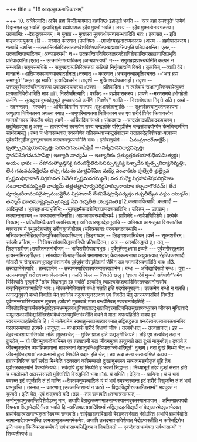 +++
title = "18 आसृत्युपक्रमाधिकरणम्"

+++
10. अत्रैवेत्यादि।अत्रैव ब्रह्म विन्दीत्यागमात् ब्रह्मनिष्ठः इहामृतो भवति -- 'अत्र ब्रह्म समश्नुते' 'तमेवं विद्वानमृत इह भवति' इत्यादिश्रुतेः ब्रह्मोपासक इहैव मुक्तो भवति। तस्य -- इहैव मुक्तत्वेनावगतस्य।उत्क्रान्तिः --देहादुत्क्रमणम्। न युक्ता -- मुक्तस्य मुक्त्यर्थगमनासम्भवादिति भावः। इत्यसत् -- इति शङ्कनमयुक्तम्।हि -- यस्मात् कारणात्।उपनिषदः --छान्दोग्यबृहदारण्यकादयः।अस्य -- ब्रह्मोपासकस्य।गत्यादि उशन्ति --उत्क्रान्तिरतिविरजातरणदेशविशेषप्राप्तिपरब्रह्मावाप्तिप्रभृति प्रतिपादयन्ति। एतत् -- उत्क्रान्तिगत्यादिकम्।अन्यप्राप्त्यर्थं" न -- उत्क्रान्तिगतिविरजातरणदेशविशेषप्राप्तिपरब्रह्मावाप्तिप्रभृति प्रतिपादयन्ति।एतत् -- उत्क्रान्तिगत्यादिकम्।अन्यप्राप्त्यर्थं" न--- सगुणब्रह्मप्राप्त्यर्थमिति कल्पनं न सम्भवति।सगुणसमधिके -- सगुणब्रह्मव्यतिरिक्तंतया कल्पिते निर्गुणब्रह्मणि विषये। कुत्रचित् --क्वापि वेदे। मानहानेः --प्रतिपादकप्रमाणवाक्यादर्शनात्।तस्मात् -- कारणात्।अत्रामृतत्वप्रभृतिवचनतः --'अत्र ब्रह्म समश्नुते' 'अमृत इह भवति' इत्यादिवचनेन।तादृशी -- मुक्तिशब्दोपचारार्हा। तदृशा --उत्तरपूर्वाघाश्लेषविनाशरूपा उपासकस्यावस्था।उक्ता -- प्रतिपादिता। न त्वत्रैवायं साक्षान्मुक्तिमवापेत्युक्तं प्रत्यक्षादिविरोधादिति भावः॥11. निश्शेषमित्यादि। परविदः -- ब्रह्मोपासकस्य। प्रायणे --मरणसमये।भोगहेतौ कर्मणि -- सुखदुःखानुभवहेतुभूते पुण्यपापरूपे कर्मणि।निश्शेषं" गलति -- निरवशेषतया निवृत्ते सति। अथो -- तदनन्तरम्। गत्यर्थम् -- अर्चिरादिमार्गेण गमनाय।सूक्षअमदेहानुगतिः --- सूक्ष्मदेहस्यानुवर्तनकल्पना। अणुतया निश्चितस्य अफला स्यात् --अणुपरिमाणतया निश्चितस्य तत एव शरीरं विनैव क्रियावत्त्वेन गमनयोग्यस्य विफलैव भवेत्।मार्गे -- अर्चिरादिमार्गमध्ये। संवादवादः --चन्द्रसंवादप्रतिपादकवचनम्।तदुचितवपुषा तु अस्तु -- तावत्पर्यन्तं स्वरूपेण तस्य चन्द्रलोके परिगृह्यीतेन चन्द्रसंवादयोग्येन केनचिच्छरीरेण सार्थकमस्तु। तथा च भोगासम्भवात् स्वरूपेणैव गतिसम्भवाच्चन्द्रसंवादस्य तदातनदेहविशेषसाध्यत्वाच्च पूर्वशरीरगृहीतभूतसूक्ष्मगमन कल्पनमनुपपन्नमिति भावः। इतीवानुयोगे --- ఏవంప్రకారరేణాక్షేపే। కృత్స్నావిద్యయానివృత్తిః పరపదగమనాపేక్షిణీ ---నిశ్శేషావినిద్యానివృత్తిః స్థానవిశేషగమనసాపేక్షా। ఇత్యాది వాచ్యమ్ -- ఇత్యాదికం ప్రత్యుత్తరతయాభిధేయమిత్యర్థః। అయం భావః -- దేహాదుత్క్రాన్తస్య పరంజ్యోతిరుపసమ్పన్నస్య పశ్చాదేవ కృత్స్నవిద్యానివృత్తిః, తేన గమనమపేక్షితమ్ తచ్చ గమనం మార్గవిశేషేణ మధ్యే సంవాదికం కృత్వేతి శ్రుత్యైవ స్పష్టమభిధానాత్ విగ్రహవత ఏవేతి స్పష్టమవగమ్యతే। నచ మధ్యే విగ్రహవిశేషపరిగ్రహేణ సంవాదాదికమస్త్వితి వాచ్యమ్ తత్రతత్రాపూర్వపరిగ్రహకల్పనాయాం కల్పనాగౌరవమ్। తేన పూర్వశరీరావయవైస్సానుబన్ధైరేవ విగ్రహవాన్ దేశవిశేషప్రాప్తిపర్యన్తం గచ్ఛతీత్యేవ వక్తుం యుక్తమ్। తస్మాద్ భూతసూక్ష్మైస్సమ్పరిష్వక్త ఏవ గచ్ఛతీతి యుక్తమితి॥12.कल्पादावित्यादि।कल्पादौ --आदिसृष्टौ। भूतसूक्षअमप्रभृतिभिः --भूतसूक्ष्मैकादशेन्द्रियप्राणदशकादिभिः। उदितम् -- उत्पन्नम्।कल्पान्तनाश्यम् -- कल्पावसानविनाशि। आप्रालयावस्थायीत्यर्थः। प्राणिभेदे --सर्वप्राणिविशेषे। प्रत्येकं नियतम् -- प्रतिजीवमेकैकशो व्यवस्थितम्। अनियतस्थूलदेहानुयायि -- अनियता आगन्तुका विसजातीया नश्वराश्च ये स्थूलदेहास्तेषु सर्वेष्वनुवर्तशीलम्।भस्त्रिकान्तः परुवकवदवस्थायि -- भस्त्रिकान्तर्निहितकृत्रिमपुत्रिकादिवदवस्थितम्।लिङ्गख्यम् -- लिङ्गशब्दाभिधेयम्।वर्ष्म -- सूक्ष्मशरीरम्।सांख्यैः प्रगीतम् -- निरीश्वरसांख्यसिद्धान्तनिष्ठैः प्रतिपादितम्। अत्र -- अस्मत्सिद्धन्ते तु। तत् --लिङ्गशरीरम्।उपरितनतनोर्बीजम् -- भाविशरीरोपादानभूतः। पूर्वमूर्तेस्सूक्ष्मांश इष्यते --- पूर्वशरीरसूक्ष्मांश इत्यस्माभिरङ्गीकृतः। सांख्योक्तरीत्याङ्गीकारे प्रमाणाभावात् केवलकल्पनाया अयुक्तत्वात् रंहत्धिकरणादौ गीतादौ च सेन्द्रयप्राणभूतसूक्ष्मांशानामेव पूर्वपूर्वशरीरगृहीतानां जीवेन सह गमनादिश्रवणादिति भावः॥13. तत्त्वज्ञानेनेत्यादि। तत्त्वज्ञानेन -- तत्त्वमस्यादिवाक्यजन्यतत्त्वज्ञानेन। बन्धः -- अविद्यादिरूपो बन्धः। पुरा -- उत्क्रमणापूर्वं शरीरावस्थानवेलायामेव। गलति किल -- निवर्तते खलु। 'ज्ञात्वा देवं मुच्यते सर्वपाशैः''तमेव विदित्वाति मृत्युमेति''तमेव विद्वानमृत इह भवति' इत्यादिषु त्वाप्रत्ययेहशब्दादिभिस्तत्त्वज्ञानोत्तरमेव बन्झनिवृत्त्यवगमादिति भावः। नोत्क्रमेणेतिवाक्ये बन्धो गलति इति पदयोरनुषङ्गः। उत्क्रमेण बन्धो न गलति। अनाद्यनुवृत्तो बन्धो निवर्तते चेत् ज्ञानेनैव तदुत्पत्त्युत्तरलक्षण एव निवर्तेत चेत् उत्क्रमणादभिर्न निवर्तेत पूर्वमनन्तशरीरेभ्यवचनं तुच्छम्।जीवतो मुक्तवादे माता बन्ध्येतिवत् स्ववचनविहतिर्हि -- जीवतोऽविद्याकर्मकार्यभूतदेहात्मभ्रममूलकक्षुत्पिपाताददुःखतन्निवृत्त्यादिजनितसुखाश्रयभूतस्य जीवस्य मुक्तिवादे समूलसकार्याविद्यादिनिश्शेषविध्वंसरूपमुक्तिर्भवतीति वचने मे माता अपत्यहितेति वाक्य इव स्ववचनव्याहतिर्भवति हि। मे मातेत्यनेन स्वमातुस्सापत्यत्वावगमात् तद्विरुद्धतया वन्ध्येत्यनपत्यतारकथनमिव परस्परव्याघात इत्यर्थः। तनुभृत् -- बन्धात्मकं शरीरं बिभ्राणो जीवः। तत्त्वबोधात् -- तत्त्वज्ञानात्। इह --देहवत्त्वदशायामस्मिन्नेव लोके।मुक्तश्चेत् -- मुक्तिं प्राप्त इति यद्यङ्गीक्रियते। तर्हि एष तत्त्ववित् तदा न दुःख्येत् -- यो जीवन्मुक्तत्वेनाभिमत एष तत्त्वज्ञानी यदा जीवनमुक्त इत्युच्यते तदा दुःखं नानुभवेत्। दृश्यते ह जीवन्मुक्तत्वेन व्यवह्रियमाणानां भावत्कानां देहानुबन्धिक्षुत्पिपासाक्रोधादिमूलं" दुःखम्। तदा दुःखं मिथ्या चेत् --जीवन्मुक्तिदशायां तस्यात्मानो दुःखं मिथ्येति वदाम इति चेत्। तव कदा तस्य सत्यत्वमिष्टं कथय -- ब्रह्मव्यतिरिक्तं सर्वं सर्वदा मिथ्येति वदतस्तव कस्मिन्काले दुःखानुभवस्य सत्यत्वमङ्गीकृतं ब्रूहि तेन पूर्वोत्तरकालयोर्न वैषम्यमित्यर्थः। सर्वदापि दुःखं मिथ्येति ह भवतां सिद्धान्तः। मिथ्याभूतं तदेव दुःखं संसार इति च भवतोच्यते अतस्संसरतो मुक्तिरिति विरुद्धमिति भावः॥14. यं यमिति। देहिनः -- प्राणिनः। यं यं भावं स्मरन्त इदं वपुर्जहति तं तं यान्ति --देवत्वमनुष्यत्वादिकं यं यं भावं स्मरन्तस्सन्त इदं शरीरं विसृजन्ति तं तं भावं प्राप्नुवन्ति। तस्मात् -- कारणात्।उत्क्रान्तिसाम्यं न घटते -- विद्वदविदुषोरुत्क्रान्तिसाम्यं" भवदुक्तं न युज्यते। इति चेत् -एवं शङ्क्यते यदि।तन्न --तन्न सम्भवति।तन्मात्रसाम्यात् -- कर्मानुरूपमुत्क्रान्तिविशेषोऽस्तु नाम, अथापि देहादुत्क्रमणमात्रसाम्यस्यास्मदुक्तस्यानपायात्। अन्तिमप्रत्ययदौ विषमता विद्याभेदादिनीत्या भवति हि -अन्तिमप्रत्ययादिवैषम्यं सद्विद्यादहरविद्यादीनां वेद्यकारभेदकृतभेदवत् ब्रह्मविद्यात्वसामान्यकृताभेदवच्च सम्भवति। सद्विद्यादहरविद्यादौ वेद्याकारभेदात् भेदोऽस्ति अथापि ब्रह्मविद्येति सामान्यादैक्यमप्यस्ति एवमत्राप्युत्रक्रमणमेकमेव, अथापि तत्तद्भावनाविशेषात् भेदोऽप्यस्तीति न कश्चिद्विरोध इति भावः। किञ्चित्साधर्म्यवादे सर्वधासाम्यसिद्धिश्च न नियतिमती -- एकदेशसाधर्म्यवदा सर्वथासाम्यं" न सिध्यतीत्यर्थः॥